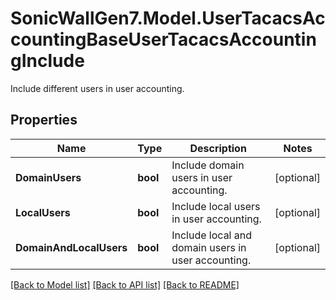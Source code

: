 # SonicWallGen7.Model.UserTacacsAccountingBaseUserTacacsAccountingInclude
Include different users in user accounting.

## Properties

Name | Type | Description | Notes
------------ | ------------- | ------------- | -------------
**DomainUsers** | **bool** | Include domain users in user accounting. | [optional] 
**LocalUsers** | **bool** | Include local users in user accounting. | [optional] 
**DomainAndLocalUsers** | **bool** | Include local and domain users in user accounting. | [optional] 

[[Back to Model list]](../README.md#documentation-for-models) [[Back to API list]](../README.md#documentation-for-api-endpoints) [[Back to README]](../README.md)

